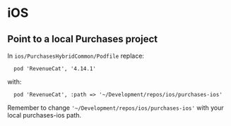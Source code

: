 # iOS

## Point to a local Purchases project

In `ios/PurchasesHybridCommon/Podfile` replace:

```
  pod 'RevenueCat', '4.14.1'
```

with:

```
  pod 'RevenueCat', :path => '~/Development/repos/ios/purchases-ios'
```

Remember to change `'~/Development/repos/ios/purchases-ios'` with your local purchases-ios path.